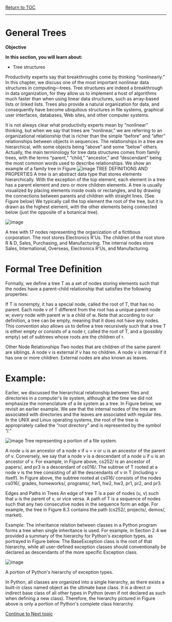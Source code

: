 <a href="https://github.com/CyberTrainingUSAF/06-Intro-to-Algorithms/blob/master/00-Table-of-Contents.md"> Return to TOC </a>

---

# General Trees

**Objective**

**In this section, you will learn about:**
* Tree structures

Productivity experts say that breakthroughs come by thinking “nonlinearly.” In this chapter, we discuss one of the most important nonlinear data structures in computing—trees. Tree structures are indeed a breakthrough in data organization, for they allow us to implement a host of algorithms much faster than when using linear data structures, such as array-based lists or linked lists. Trees also provide a natural organization for data, and consequently have become ubiquitous structures in file systems, graphical user interfaces, databases, Web sites, and other computer systems.

It is not always clear what productivity experts mean by “nonlinear” thinking, but when we say that trees are “nonlinear,” we are referring to an organizational relationship that is richer than the simple “before” and “after” relationships between objects in sequences. The relationships in a tree are hierarchical, with some objects being “above” and some “below” others. Actually, the main terminology for tree data structures comes from family trees, with the terms “parent,” “child,” “ancestor,” and “descendant” being the most common words used to describe relationships. We show an example of a family tree in Figure
![image](https://user-images.githubusercontent.com/19671036/60832293-24194600-a181-11e9-9c92-16a5d9a24f1f.png)
TREE DEFINITIONS AND PROPERTIES
A tree is an abstract data type that stores elements hierarchically. With the exception of the top element, each element in a tree has a parent element and zero or more children elements. A tree is usually visualized by placing elements inside ovals or rectangles, and by drawing the connections between parents and children with straight lines. (See Figure below) We typically call the top element the root of the tree, but it is drawn as the highest element, with the other elements being connected below (just the opposite of a botanical tree).

![image](https://user-images.githubusercontent.com/19671036/60832389-5f1b7980-a181-11e9-8768-a16521ea9166.png)

 A tree with 17 nodes representing the organization of a fictitious corporation. The root stores Electronics R'Us. The children of the root store R & D, Sales, Purchasing, and Manufacturing. The internal nodes store Sales, International, Overseas, Electronics R'Us, and Manufacturing.
 
# Formal Tree Definition
Formally, we define a tree T as a set of nodes storing elements such that the nodes have a parent-child relationship that satisfies the following properties:

If T is nonempty, it has a special node, called the root of T, that has no parent.
Each node v of T different from the root has a unique parent node w; every node with parent w is a child of w.
Note that according to our definition, a tree can be empty, meaning that it does not have any nodes. This convention also allows us to define a tree recursively such that a tree T is either empty or consists of a node r, called the root of T, and a (possibly empty) set of subtrees whose roots are the children of r.

Other Node Relationships
Two nodes that are children of the same parent are siblings. A node v is external if v has no children. A node v is internal if it has one or more children. External nodes are also known as leaves.

# Example: 
Earlier, we discussed the hierarchical relationship between files and directories in a computer's ile system, although at the time we did not emphasize the nomenclature of a ile system as a tree. In Figure below, we revisit an earlier example. We see that the internal nodes of the tree are associated with directories and the leaves are associated with regular iles. In the UNIX and Linux operating systems, the root of the tree is appropriately called the “root directory” and is represented by the symbol “/.”

![image](https://user-images.githubusercontent.com/19671036/60832576-d5b87700-a181-11e9-861b-ff33f200af38.png)
Tree representing a portion of a file system.

A node u is an ancestor of a node v if u = v or u is an ancestor of the parent of v. Conversely, we say that a node v is a descendant of a node u if u is an ancestor of v. For example, in Figure above, cs252/ is an ancestor of papers/, and pr3 is a descendant of cs016/. The subtree of T rooted at a node v is the tree consisting of all the descendants of v in T (including v itself). In Figure above, the subtree rooted at cs016/ consists of the nodes cs016/, grades, homeworks/, programs/, hw1, hw2, hw3, pr1, pr2, and pr3.

Edges and Paths in Trees
An edge of tree T is a pair of nodes (u, v) such that u is the parent of v, or vice versa. A path of T is a sequence of nodes such that any two consecutive nodes in the sequence form an edge. For example, the tree in Figure 8.3 contains the path (cs252/, projects/, demos/, market).

Example: The inheritance relation between classes in a Python program forms a tree when single inheritance is used. For example, in Section 2.4 we provided a summary of the hierarchy for Python's exception types, as portrayed in Figure below. The BaseException class is the root of that hierarchy, while all user-defined exception classes should conventionally be declared as descendants of the more specific Exception class. 

![image](https://user-images.githubusercontent.com/19671036/60832694-229c4d80-a182-11e9-8482-05af5ca26673.png)

 A portion of Python's hierarchy of exception types.
 
 In Python, all classes are organized into a single hierarchy, as there exists a built-in class named object as the ultimate base class. It is a direct or indirect base class of all other types in Python (even if not declared as such when defining a new class). Therefore, the hierarchy pictured in Figure above is only a portion of Python's complete class hierarchy.
 
 
 
 


<a href="https://github.com/Bpmhome/06-Intro-to-Algorithms/blob/master/22_Trees_Examples_Trees.md"> Continue to Next topic </a>

